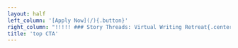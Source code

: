 ```yaml
---
layout: half
left_column: '[Apply Now](/){.button}'
right_column: "!!!!! ### Story Threads: Virtual Writing Retreat{.center}\r\n!!!!! #### **February 4-7, 2021**{.center}\r\n!!!!! Application window opens: October 1, 2020\r\n!!!!! \r\n!!!!! Application window closes: November 1, 2020\r\n!!!!! \r\n!!!!! Chosen participants are notified: November 16, 2020\r\n!!!!! \r\n!!!!! Deposit due: December 1, 2020\r\n!!!!! \r\n!!!!! Final payment due: January 15, 2021\r\n!!!!! \r\n!!!!! First ten pages due: January 20, 2021\r\n!!!!! \r\n!!!!! **Editors**\r\n!!!!! \r\n!!!!! Jeni Chappelle\r\n!!!!! \r\n!!!!! Tiffany Grimes\r\n!!!!! \r\n!!!!! Carly Hayward\r\n!!!!! \r\n!!!!! Cost: $895\r\n"
title: 'top CTA'
---
```


